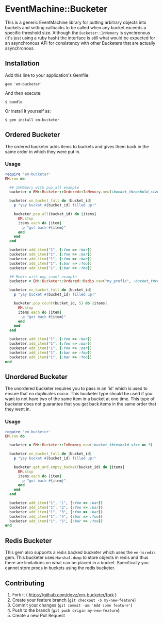 # EventMachine::Bucketer

This is a generic EventMachine library for putting arbitrary objects into
buckets and setting callbacks to be called when any bucket exceeds a specific
threshold size. Although the `Bucketer::InMemory` is synchronous (it's just
using a ruby hash) the interface is still what would be expected for an
asynchronous API for consistency with other Bucketers that are actually
asynchronous.

## Installation

Add this line to your application's Gemfile:

    gem 'em-bucketer'

And then execute:

    $ bundle

Or install it yourself as:

    $ gem install em-bucketer

## Ordered Bucketer
The ordered bucketer adds items to buckets and gives them back in the same
order in which they were put in.

### Usage

```ruby
require 'em-bucketer'
EM.run do

  ## InMemory with pop_all example
  bucketer = EM::Bucketer::Ordered::InMemory.new(:bucket_threshold_size => 5)

  bucketer.on_bucket_full do |bucket_id|
    p "yay bucket #{bucket_id} filled up!"

    bucketer.pop_all(bucket_id) do |items|
      EM.stop
      items.each do |item|
        p "got back #{item}"
      end
    end
  end

  bucketer.add_item("1", {:foo => :bar})
  bucketer.add_item("1", {:foo => :bar})
  bucketer.add_item("1", {:foo => :bar})
  bucketer.add_item("1", {:bar => :foo})
  bucketer.add_item("1", {:bar => :foo})

  ## Redis with pop_count example
  bucketer = EM::Bucketer::Ordered::Redis.new("my_prefix", :bucket_threshold_size => 5)

  bucketer.on_bucket_full do |bucket_id|
    p "yay bucket #{bucket_id} filled up!"

    bucketer.pop_count(bucket_id, 5) do |items|
      EM.stop
      items.each do |item|
        p "got back #{item}"
      end
    end
  end

  bucketer.add_item("1", {:foo => :bar})
  bucketer.add_item("1", {:foo => :bar})
  bucketer.add_item("1", {:foo => :bar})
  bucketer.add_item("1", {:bar => :foo})
  bucketer.add_item("1", {:bar => :foo})
end
```

## Unordered Bucketer
The unordered bucketer requires you to pass in an 'id' which is used to ensure
that no duplicates occur. This bucketer type should be used if you want to not
have two of the same item in a bucket at one time. This type of bucketer does
not guarantee that you get back items in the same order that they went in.

### Usage

```ruby
require 'em-bucketer'
EM.run do

  bucketer = EM::Bucketer::InMemory.new(:bucket_threshold_size => 5)

  bucketer.on_bucket_full do |bucket_id|
    p "yay bucket #{bucket_id} filled up!"

    bucketer.get_and_empty_bucket(bucket_id) do |items|
      EM.stop
      items.each do |item|
        p "got back #{item}"
      end
    end
  end

  bucketer.add_item("1", "1", {:foo => :bar})
  bucketer.add_item("1", "2", {:foo => :bar})
  bucketer.add_item("1", "3", {:foo => :bar})
  bucketer.add_item("1", "4", {:bar => :foo})
  bucketer.add_item("1", "5", {:bar => :foo})
end
```

## Redis Bucketer

This gem also supports a redis backed bucketer which uses the `em-hiredis` gem.
This bucketer uses `Marshal.dump` to store objects in redis and thus there are
limitations on what can be placed in a bucket. Specifically you cannot store
procs in buckets using the redis bucketer.

## Contributing

1. Fork it ( https://github.com/dgvz/em-bucketer/fork )
2. Create your feature branch (`git checkout -b my-new-feature`)
3. Commit your changes (`git commit -am 'Add some feature'`)
4. Push to the branch (`git push origin my-new-feature`)
5. Create a new Pull Request
